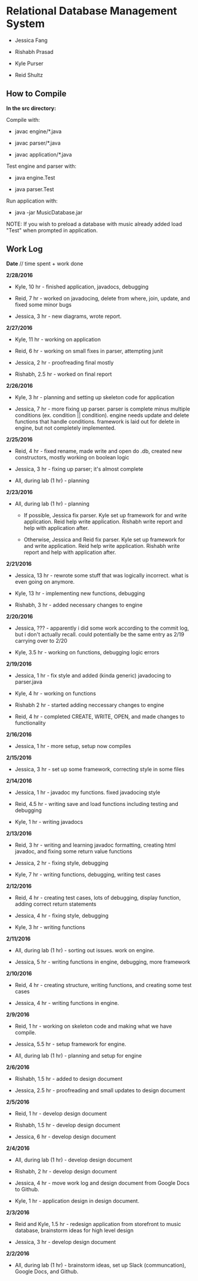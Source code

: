 # Relational Database Management System

* Jessica Fang

* Rishabh Prasad

* Kyle Purser

* Reid Shultz

## How to Compile
**In the src directory:**

Compile with:

* javac engine/*.java

* javac parser/*.java

* javac application/*.java

Test engine and parser with:

* java engine.Test

* java parser.Test

Run application with:

* java -jar MusicDatabase.jar

NOTE: If you wish to preload a database with music already added load "Test" when prompted in application.

## Work Log
**Date** // time spent + work done

**2/28/2016**

* Kyle, 10 hr - finished application, javadocs, debugging

* Reid, 7 hr - worked on javadocing, delete from where, join, update, and fixed some minor bugs

* Jessica, 3 hr - new diagrams, wrote report.

**2/27/2016**

* Kyle, 11 hr - working on application

* Reid, 6 hr - working on small fixes in parser, attempting junit

* Jessica, 2 hr - proofreading final mostly

* Rishabh, 2.5 hr - worked on final report

**2/26/2016**

* Kyle, 3 hr - planning and setting up skeleton code for application

* Jessica, 7 hr - more fixing up parser. parser is complete minus multiple conditions (ex. condition || condition). engine needs update and delete functions that handle conditions. framework is laid out for delete in engine, but not completely implemented.

**2/25/2016**

* Reid, 4 hr - fixed rename, made write and open do .db, created new constructors, mostly working on boolean logic

* Jessica, 3 hr - fixing up parser; it's almost complete

* All, during lab (1 hr) - planning

**2/23/2016**

* All, during lab (1 hr) - planning

  * If possible, Jessica fix parser. Kyle set up framework for and write application. Reid help write application. Rishabh write report and help with application after.

  * Otherwise, Jessica and Reid fix parser. Kyle set up framework for and write application. Reid help write application. Rishabh write report and help with application after.

**2/21/2016**

* Jessica, 13 hr - rewrote some stuff that was logically incorrect. what is even going on anymore.

* Kyle, 13 hr - implementing new functions, debugging

* Rishabh, 3 hr - added necessary changes to engine 

**2/20/2016**

* Jessica, ??? - apparently i did some work according to the commit log, but i don't actually recall. could potentially be the same entry as 2/19 carrying over to 2/20

* Kyle, 3.5 hr - working on functions, debugging logic errors

**2/19/2016**

* Jessica, 1 hr - fix style and added (kinda generic) javadocing to parser.java

* Kyle, 4 hr - working on functions

* Rishabh 2 hr - started adding neccessary changes to engine

* Reid, 4 hr - completed CREATE, WRITE, OPEN, and made changes to functionality

**2/16/2016**

* Jessica, 1 hr - more setup, setup now compiles

**2/15/2016**

* Jessica, 3 hr - set up some framework, correcting style in some files

**2/14/2016**

* Jessica, 1 hr - javadoc my functions. fixed javadocing style

* Reid, 4.5 hr - writing save and load functions including testing and debugging

* Kyle, 1 hr - writing javadocs

**2/13/2016**

* Reid, 3 hr - writing and learning javadoc formatting, creating html javadoc, and fixing some return value functions

* Jessica, 2 hr - fixing style, debugging

* Kyle, 7 hr - writing functions, debugging, writing test cases

**2/12/2016**

* Reid, 4 hr - creating test cases, lots of debugging, display function, adding correct return statements

* Jessica, 4 hr - fixing style, debugging

* Kyle, 3 hr - writing functions

**2/11/2016**

* All, during lab (1 hr) - sorting out issues. work on engine.

* Jessica, 5 hr - writing functions in engine, debugging, more framework

**2/10/2016**

* Reid, 4 hr - creating structure, writing functions, and creating some test cases

* Jessica, 4 hr - writing functions in engine.

**2/9/2016**

* Reid, 1 hr - working on skeleton code and making what we have compile.

* Jessica, 5.5 hr - setup framework for engine.

* All, during lab (1 hr) - planning and setup for engine

**2/6/2016**

* Rishabh, 1.5 hr - added to design document

* Jessica, 2.5 hr - proofreading and small updates to design document

**2/5/2016**

* Reid, 1 hr - develop design document

* Rishabh, 1.5 hr - develop design document

* Jessica, 6 hr - develop design document

**2/4/2016**

* All, during lab (1 hr) -  develop design document

* Rishabh, 2 hr - develop design document

* Jessica, 4 hr - move work log and design document from Google Docs to Github.

* Kyle, 1 hr - application design in design document.

**2/3/2016** 

* Reid and Kyle, 1.5 hr - redesign application from storefront to music database, brainstorm ideas for high level design

* Jessica, 3 hr - develop design document 

**2/2/2016** 

* All, during lab (1 hr) - brainstorm ideas, set up Slack (communcation), Google Docs, and Github.
